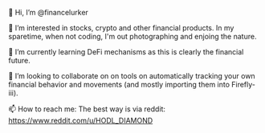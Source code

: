👋 Hi, I’m @financelurker

👀 I’m interested in stocks, crypto and other financial products. In my sparetime, when not coding, I'm out photographing and enjoing the nature.

🌱 I’m currently learning DeFi mechanisms as this is clearly the financial future.

💞️ I’m looking to collaborate on on tools on automatically tracking your own financial behavior and movements (and mostly importing them into Firefly-iii). 

📫 How to reach me:
The best way is via reddit: https://www.reddit.com/u/HODL_DIAMOND

